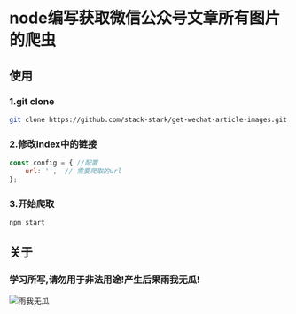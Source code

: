 # node编写获取微信公众号文章所有图片的爬虫

## 使用
### 1.git clone
``` bash
git clone https://github.com/stack-stark/get-wechat-article-images.git
```
### 2.修改index中的链接
``` js
const config = { //配置
    url: '',  // 需要爬取的url
}; 
```
### 3.开始爬取
``` bash
npm start 
```

## 关于
### 学习所写,请勿用于非法用途!产生后果雨我无瓜!
![雨我无瓜](https://timgsa.baidu.com/timg?image&quality=80&size=b9999_10000&sec=1583174093396&di=b511dac717ff706157e9daae61fcf808&imgtype=0&src=http%3A%2F%2Fp0.ifengimg.com%2Fpmop%2F2018%2F0718%2FBB05A2D66067A39D55B4EE6A734BF83B05FCEAE0_size15_w500_h229.jpeg)